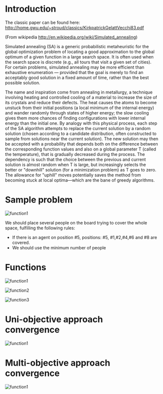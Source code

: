 # Introduction

The classic paper can be found here: http://home.gwu.edu/~stroud/classics/KirkpatrickGelattVecchi83.pdf

(From wikipedia http://en.wikipedia.org/wiki/Simulated_annealing)

Simulated annealing (SA) is a generic probabilistic metaheuristic for the global optimization problem of locating a good approximation to the global optimum of a given function in a large search space. It is often used when the search space is discrete (e.g., all tours that visit a given set of cities). For certain problems, simulated annealing may be more efficient than exhaustive enumeration — provided that the goal is merely to find an acceptably good solution in a fixed amount of time, rather than the best possible solution.

The name and inspiration come from annealing in metallurgy, a technique involving heating and controlled cooling of a material to increase the size of its crystals and reduce their defects. The heat causes the atoms to become unstuck from their initial positions (a local minimum of the internal energy) and wander randomly through states of higher energy; the slow cooling gives them more chances of finding configurations with lower internal energy than the initial one.
By analogy with this physical process, each step of the SA algorithm attempts to replace the current solution by a random solution (chosen according to a candidate distribution, often constructed to sample from solutions near the current solution). The new solution may then be accepted with a probability that depends both on the difference between the corresponding function values and also on a global parameter T (called the temperature), that is gradually decreased during the process. The dependency is such that the choice between the previous and current solution is almost random when T is large, but increasingly selects the better or "downhill" solution (for a minimization problem) as T goes to zero. The allowance for "uphill" moves potentially saves the method from becoming stuck at local optima—which are the bane of greedy algorithms.

# Sample problem

![function1](https://raw.github.com/rmaestre/Multi-Objective-Simulated-Annealing/master/img/districts.png)

We should place several people on the board trying to cover the whole space, fulfilling the following rules:

* If there is an agent on position #5, positions: #5, #1,#2,#4,#6 and #8 are covered.
* We should use the minimum number of people

# Functions

![function1](https://raw.github.com/rmaestre/Multi-Objective-Simulated-Annealing/master/img/function1.png)

![function2](https://raw.github.com/rmaestre/Multi-Objective-Simulated-Annealing/master/img/function2.png)

![function3](https://raw.github.com/rmaestre/Multi-Objective-Simulated-Annealing/master/img/function3.png)

# Uni-objective approach convergence

![function1](https://raw.github.com/rmaestre/Multi-Objective-Simulated-Annealing/master/img/convergence_uni.png)

# Multi-objective approach convergence

![function1](https://raw.github.com/rmaestre/Multi-Objective-Simulated-Annealing/master/img/convergence_multi.png)